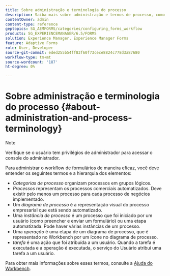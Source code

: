 ```yaml
---
title: Sobre administração e terminologia do processo
description: Saiba mais sobre administração e termos de processo, como instância de processo, diagrama de processo e operação.
contentOwner: admin
content-type: reference
geptopics: SG_AEMFORMS/categories/configuring_forms_workflow
products: SG_EXPERIENCEMANAGER/6.5/FORMS
solution: Experience Manager, Experience Manager Forms
feature: Adaptive Forms
role: User, Developer
source-git-commit: eded255b54ff83f60f73cece8824c778d3a87680
workflow-type: tm+mt
source-wordcount: '187'
ht-degree: 0%

---
```


# Sobre administração e terminologia do processo {#about-administration-and-process-terminology}

>[!NOTE]
> 
> Verifique se o usuário tem privilégios de administrador para acessar o console do administrador.

Para administrar o workflow de formulários de maneira eficaz, você deve entender os seguintes termos e a hierarquia dos elementos:

* *Categorias de processo* organizam processos em grupos lógicos.
* *Processos* representam os processos comerciais automatizados. Deve existir pelo menos um processo para cada processo de negócios implementado.
* Um *diagrama de processo* é a representação visual do processo empresarial que está sendo automatizado.
* Uma *instância de processo* é um processo que foi iniciado por um usuário (como preencher e enviar um formulário) ou uma etapa automatizada. Pode haver várias instâncias de um processo.
* Uma *operação* é uma etapa de um diagrama de processo, que é representado no Workbench por um ícone no diagrama de processo.
* *tarefa* é uma ação que foi atribuída a um usuário. Quando a tarefa é executada e a operação é executada, o serviço do Usuário atribui uma tarefa a um usuário.

Para obter mais informações sobre esses termos, consulte a [Ajuda do Workbench](https://www.adobe.com/go/learn_aemforms_workbench_63).
